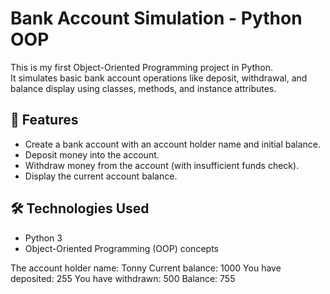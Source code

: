 # Bank Account Simulation - Python OOP

This is my first Object-Oriented Programming project in Python.  
It simulates basic bank account operations like deposit, withdrawal, and balance display using classes, methods, and instance attributes.

## 📌 Features
- Create a bank account with an account holder name and initial balance.
- Deposit money into the account.
- Withdraw money from the account (with insufficient funds check).
- Display the current account balance.

## 🛠 Technologies Used
- Python 3
- Object-Oriented Programming (OOP) concepts

The account holder name: Tonny
Current balance: 1000
You have deposited: 255
You have withdrawn: 500
Balance: 755



